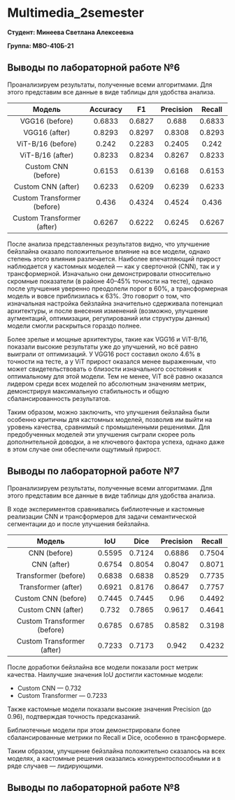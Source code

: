 # Multimedia_2semester

**Студент: Минеева Светлана Алексеевна**

**Группа: М8О-410Б-21**

## Выводы по лабораторной работе №6

Проанализируем результаты, полученные всеми алгоритмами. Для этого представим все данные в виде таблицы для удобства анализа.

| Модель                      | Accuracy | F1     | Precision | Recall | 
|:---------------------------:|:--------:|:------:|:---------:|:------:|
| VGG16 (before)              | 0.6833   | 0.6827 | 0.688     | 0.6833 |
| VGG16 (after)               | 0.8293   | 0.8297 | 0.8308    | 0.8293 |
| ViT-B/16 (before)           | 0.242    | 0.2283 | 0.2405    | 0.242  |
| ViT-B/16 (after)            | 0.8233   | 0.8234 | 0.8267    | 0.8233 |
| Custom CNN (before)         | 0.6153   | 0.6139 | 0.6168    | 0.6153 |
| Custom CNN (after)          | 0.6233   | 0.6209 | 0.6239    | 0.6233 |
| Custom Transformer (before) | 0.436    | 0.4324 | 0.4524    | 0.436  |
| Custom Transformer (after)  | 0.6267   | 0.6222 | 0.6245    |	0.6267 |

После анализа представленных результатов видно, что улучшение бейзлайна оказало положительное влияние на все модели, однако степень этого влияния различается. Наиболее впечатляющий прирост наблюдается у кастомных моделей — как у сверточной (CNN), так и у трансформерной. Изначально они демонстрировали относительно скромные показатели (в районе 40–45% точности на тесте), однако после улучшения уверенно преодолели порог в 60%, а трансформерная модель и вовсе приблизилась к 63%. Это говорит о том, что изначальная настройка бейзлайна значительно сдерживала потенциал архитектуры, и после внесения изменений (возможно, улучшение аугментаций, оптимизации, регулирований или структуры данных) модели смогли раскрыться гораздо полнее.

Более зрелые и мощные архитектуры, такие как VGG16 и ViT-B/16, показали высокие результаты уже до улучшений, но всё равно выиграли от оптимизаций. У VGG16 рост составил около 4.6% в точности на тесте, а у ViT прирост оказался менее выраженным, что может свидетельствовать о близости изначального состояния к оптимальному для этой модели. Тем не менее, ViT всё равно оказался лидером среди всех моделей по абсолютным значениям метрик, демонстрируя максимальную стабильность и общую сбалансированность результатов.

Таким образом, можно заключить, что улучшения бейзлайна были особенно критичны для кастомных моделей, позволив им выйти на уровень качества, сравнимый с промышленными решениями. Для предобученных моделей эти улучшения сыграли скорее роль дополнительной доводки, а не ключевого фактора успеха, однако даже в этом случае они обеспечили ощутимый прирост.

## Выводы по лабораторной работе №7

Проанализируем результаты, полученные всеми алгоритмами. Для этого представим все данные в виде таблицы для удобства анализа.

В ходе экспериментов сравнивались библиотечные и кастомные реализации CNN и трансформеров для задачи семантической сегментации до и после улучшения бейзлайна.

| Модель                      | IoU      | Dice   | Precision | Recall | 
|:---------------------------:|:--------:|:------:|:---------:|:------:|
| CNN (before)                | 0.5595   | 0.7124 | 0.6886    | 0.7504 |
| CNN (after)                 | 0.6754   | 0.8054 | 0.8047    | 0.8071 |
| Transformer (before)        | 0.6838   | 0.6838 | 0.8529    | 0.7735 |
| Transformer (after)         | 0.6921   | 0.8176 | 0.8647    | 0.7757 |
| Custom CNN (before)         | 0.7445   | 0.7445 | 0.96      | 0.4492 |
| Custom CNN (after)          | 0.732    | 0.7865 | 0.9617    | 0.4641 |
| Custom Transformer (before) | 0.6785   | 0.6785 | 0.8582    | 0.3198 |
| Custom Transformer (after)  | 0.7233   | 0.7173 | 0.942     |	0.4232 |

После доработки бейзлайна все модели показали рост метрик качества. Наилучшие значения IoU достигли кастомные модели: 
* Custom CNN — 0.732
* Custom Transformer — 0.7233

Также кастомные модели показали высокие значения Precision (до 0.96), подтверждая точность предсказаний.

Библиотечные модели при этом демонстрировали более сбалансированные метрики по Recall и Dice, особенно в трансформере.

Таким образом, улучшение бейзлайна положительно сказалось на всех моделях, а кастомные решения оказались конкурентоспособными и в ряде случаев — лидирующими.

## Выводы по лабораторной работе №8
